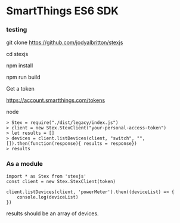 # SmartThings ES6 SDK


### testing 

git clone https://github.com/jodyalbritton/stexjs

cd stexjs


npm install

npm run build 

Get a token 

https://account.smartthings.com/tokens

node


```
> Stex = require("./dist/legacy/index.js")
> client = new Stex.StexClient("your-personal-access-token")
> let results = []
> devices = client.listDevices(client, "switch", "", []).then(function(response){ results = response})
> results
```

### As a module

```
import * as Stex from 'stexjs'
const client = new Stex.StexClient(token)

client.listDevices(client, 'powerMeter').then((deviceList) => {
    console.log(deviceList)
})
```

results should be an array of devices. 

